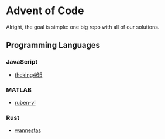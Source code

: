 # Advent of Code

Alright, the goal is simple: one big repo with all of our solutions.

## Programming Languages

### JavaScript
- [theking465](https://github.com/theking465/aoc-2020)

### MATLAB
- [ruben-vl](https://github.com/ruben-vl/aoc-2020)

### Rust
- [wannestas](https://github.com/wannestas/aoc-2020 )
